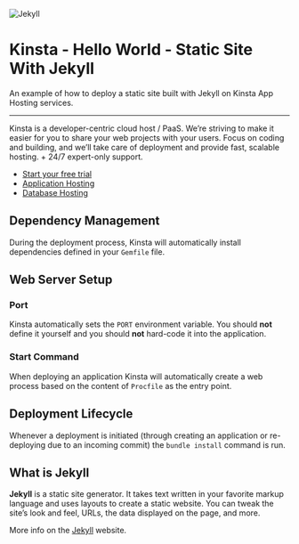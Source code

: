 ![Jekyll](https://user-images.githubusercontent.com/2342458/227201223-77cd42ef-ef91-405d-ad46-c491f6dbda27.png)
# Kinsta - Hello World - Static Site With Jekyll

An example of how to deploy a static site built with Jekyll on Kinsta App Hosting services.

---
Kinsta is a developer-centric cloud host / PaaS. We’re striving to make it easier for you to share your web projects with your users. Focus on coding and building, and we’ll take care of deployment and provide fast, scalable hosting. + 24/7 expert-only support.

- [Start your free trial](https://kinsta.com/signup/?product_type=app-db)
- [Application Hosting](https://kinsta.com/application-hosting)
- [Database Hosting](https://kinsta.com/database-hosting)

## Dependency Management

During the deployment process, Kinsta will automatically install dependencies defined in your `Gemfile` file.

## Web Server Setup

### Port

Kinsta automatically sets the `PORT` environment variable. You should **not** define it yourself and you should **not** hard-code it into the application.

### Start Command

When deploying an application Kinsta will automatically create a web process based on the content of `Procfile` as the entry point.

## Deployment Lifecycle

Whenever a deployment is initiated (through creating an application or re-deploying due to an incoming commit) the `bundle install` command is run.

## What is Jekyll
**Jekyll** is a static site generator. It takes text written in your favorite markup language and uses layouts to create a static website. You can tweak the site’s look and feel, URLs, the data displayed on the page, and more.

More info on the [Jekyll](https://jekyllrb.com/) website.
